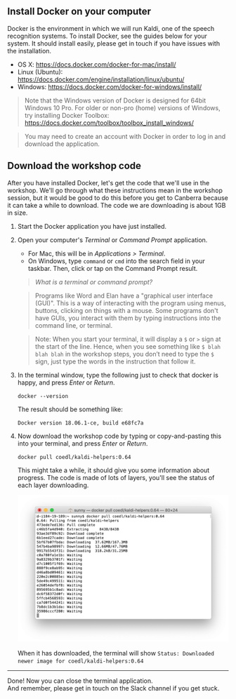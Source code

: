 ## Install Docker on your computer

Docker is the environment in which we will run Kaldi, one of the speech recognition systems. To install Docker, see the guides below for your system. It should install easily, please get in touch if you have issues with the installation.

* OS X: https://docs.docker.com/docker-for-mac/install/
* Linux (Ubuntu): https://docs.docker.com/engine/installation/linux/ubuntu/
* Windows: https://docs.docker.com/docker-for-windows/install/

> Note that the Windows version of Docker is designed for 64bit Windows 10 Pro. For older or non-pro (home) versions of Windows, try installing Docker Toolbox: https://docs.docker.com/toolbox/toolbox_install_windows/

> You may need to create an account with Docker in order to log in and download the application.



## Download the workshop code

After you have installed Docker, let's get the code that we'll use in the workshop. We'll go through what these instructions mean in the workshop session, but it would be good to do this before you get to Canberra because it can take a while to download. The code we are downloading is about 1GB in size.

1. Start the Docker application you have just installed.

2. Open your computer's *Terminal* or *Command Prompt* application. 
    * For Mac, this will be in *Applications > Terminal*.
    * On Windows, type  `command` or `cmd` into the search field in your taskbar. Then, click or tap on the Command Prompt result.

    > *What is a terminal or command prompt?*

    > Programs like Word and Elan have a "graphical user interface (GUI)". This is a way of interacting with the program using menus, buttons, clicking on things with a mouse. Some programs don't have GUIs, you interact with them by typing instructions into the command line, or terminal.

    > Note: When you start your terminal, it will display a `$` or `>` sign at the start of the line. Hence, when you see something like `$ blah blah blah` in the workshop steps, you don’t need to type the `$` sign, just type the words in the instruction that follow it. 


3. In the terminal window, type the following just to check that docker is happy, and press *Enter* or *Return*.  

    ```
    docker --version
    ```

    The result should be something like:

    ```
    Docker version 18.06.1-ce, build e68fc7a
    ```


4. Now download the workshop code by typing or copy-and-pasting this into your terminal, and press *Enter* or *Return*.

    ```
    docker pull coedl/kaldi-helpers:0.64
    ```

    This might take a while, it should give you some information about progress. The code is made of lots of layers, you'll see the status of each layer downloading.

    ![Layers of the Docker image downloading](images/docker-layers.png)

    When it has downloaded, the terminal will show `Status: Downloaded newer image for coedl/kaldi-helpers:0.64`

---

Done! Now you can close the terminal application.  
And remember, please get in touch on the Slack channel if you get stuck.
